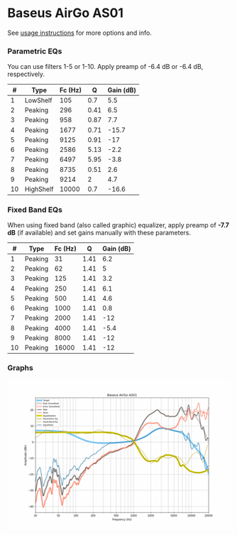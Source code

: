 # Baseus AirGo AS01
See [usage instructions](https://github.com/jaakkopasanen/AutoEq#usage) for more options and info.

### Parametric EQs
You can use filters 1-5 or 1-10. Apply preamp of -6.4 dB or -6.4 dB, respectively.

|   # | Type      |   Fc (Hz) |    Q |   Gain (dB) |
|-----|-----------|-----------|------|-------------|
|   1 | LowShelf  |       105 | 0.7  |         5.5 |
|   2 | Peaking   |       296 | 0.41 |         6.5 |
|   3 | Peaking   |       958 | 0.87 |         7.7 |
|   4 | Peaking   |      1677 | 0.71 |       -15.7 |
|   5 | Peaking   |      9125 | 0.91 |       -17   |
|   6 | Peaking   |      2586 | 5.13 |        -2.2 |
|   7 | Peaking   |      6497 | 5.95 |        -3.8 |
|   8 | Peaking   |      8735 | 0.51 |         2.6 |
|   9 | Peaking   |      9214 | 2    |         4.7 |
|  10 | HighShelf |     10000 | 0.7  |       -16.6 |

### Fixed Band EQs
When using fixed band (also called graphic) equalizer, apply preamp of **-7.7 dB** (if available) and set gains manually with these parameters.

|   # | Type    |   Fc (Hz) |    Q |   Gain (dB) |
|-----|---------|-----------|------|-------------|
|   1 | Peaking |        31 | 1.41 |         6.2 |
|   2 | Peaking |        62 | 1.41 |         5   |
|   3 | Peaking |       125 | 1.41 |         3.2 |
|   4 | Peaking |       250 | 1.41 |         6.1 |
|   5 | Peaking |       500 | 1.41 |         4.6 |
|   6 | Peaking |      1000 | 1.41 |         0.8 |
|   7 | Peaking |      2000 | 1.41 |       -12   |
|   8 | Peaking |      4000 | 1.41 |        -5.4 |
|   9 | Peaking |      8000 | 1.41 |       -12   |
|  10 | Peaking |     16000 | 1.41 |       -12   |

### Graphs
![](./Baseus%20AirGo%20AS01.png)
